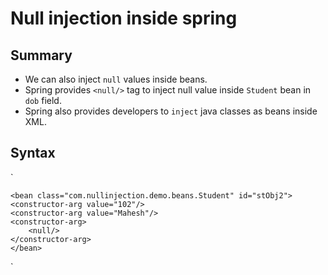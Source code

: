 # Null injection inside spring

## Summary
- We can also inject `null` values inside beans.
- Spring provides `<null/>` tag to inject null value inside `Student` bean in `dob` field.
- Spring also provides developers to `inject` java classes as beans inside XML.

## Syntax
`

    <bean class="com.nullinjection.demo.beans.Student" id="stObj2">
    <constructor-arg value="102"/>
    <constructor-arg value="Mahesh"/>
    <constructor-arg>
        <null/>
    </constructor-arg>
    </bean>
`